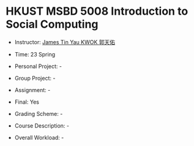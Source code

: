 # HKUST MSBD 5008 Introduction to Social Computing

- Instructor: [James Tin Yau KWOK 郭天佑](https://seng.hkust.edu.hk/about/people/faculty/james-tin-yau-kwok)

- Time: 23 Spring

- Personal Project: -

- Group Project: -

- Assignment: -

- Final: Yes

- Grading Scheme: -

- Course Description: -

- Overall Workload: -
